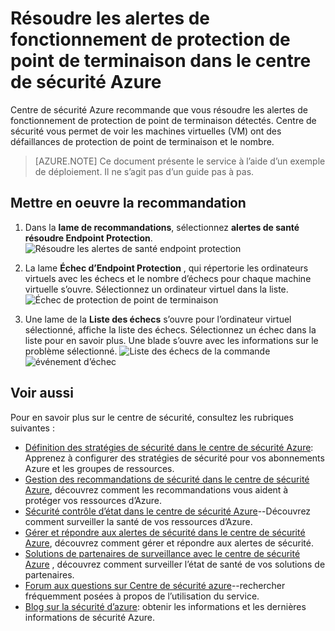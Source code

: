 <properties
   pageTitle="Résoudre les alertes de fonctionnement de protection de point de terminaison dans le centre de sécurité Azure | Microsoft Azure"
   description="Ce document vous montre la mise en œuvre de la recommandation du centre de sécurité Azure **alertes de santé résoudre Endpoint Protection**."
   services="security-center"
   documentationCenter="na"
   authors="TerryLanfear"
   manager="MBaldwin"
   editor=""/>

<tags
   ms.service="security-center"
   ms.devlang="na"
   ms.topic="article"
   ms.tgt_pltfrm="na"
   ms.workload="na"
   ms.date="07/29/2016"
   ms.author="terrylan"/>

# <a name="resolve-endpoint-protection-health-alerts-in-azure-security-center"></a>Résoudre les alertes de fonctionnement de protection de point de terminaison dans le centre de sécurité Azure

Centre de sécurité Azure recommande que vous résoudre les alertes de fonctionnement de protection de point de terminaison détectés.  Centre de sécurité vous permet de voir les machines virtuelles (VM) ont des défaillances de protection de point de terminaison et le nombre.

> [AZURE.NOTE] Ce document présente le service à l’aide d’un exemple de déploiement. Il ne s’agit pas d’un guide pas à pas.

## <a name="implement-the-recommendation"></a>Mettre en oeuvre la recommandation

1. Dans la **lame de recommandations**, sélectionnez **alertes de santé résoudre Endpoint Protection**.
![Résoudre les alertes de santé endpoint protection][1]

2. La lame **Échec d’Endpoint Protection** , qui répertorie les ordinateurs virtuels avec les échecs et le nombre d’échecs pour chaque machine virtuelle s’ouvre. Sélectionnez un ordinateur virtuel dans la liste.
![Échec de protection de point de terminaison][2]

3. Une lame de la **Liste des échecs** s’ouvre pour l’ordinateur virtuel sélectionné, affiche la liste des échecs. Sélectionnez un échec dans la liste pour en savoir plus. Une blade s’ouvre avec les informations sur le problème sélectionné.
![Liste des échecs de la commande][3]
  ![événement d’échec][4]

## <a name="see-also"></a>Voir aussi

Pour en savoir plus sur le centre de sécurité, consultez les rubriques suivantes :

- [Définition des stratégies de sécurité dans le centre de sécurité Azure](security-center-policies.md): Apprenez à configurer des stratégies de sécurité pour vos abonnements Azure et les groupes de ressources.
- [Gestion des recommandations de sécurité dans le centre de sécurité Azure](security-center-recommendations.md), découvrez comment les recommandations vous aident à protéger vos ressources d’Azure.
- [Sécurité contrôle d’état dans le centre de sécurité Azure](security-center-monitoring.md)--Découvrez comment surveiller la santé de vos ressources d’Azure.
- [Gérer et répondre aux alertes de sécurité dans le centre de sécurité Azure](security-center-managing-and-responding-alerts.md), découvrez comment gérer et répondre aux alertes de sécurité.
- [Solutions de partenaires de surveillance avec le centre de sécurité Azure](security-center-partner-solutions.md) , découvrez comment surveiller l’état de santé de vos solutions de partenaires.
- [Forum aux questions sur Centre de sécurité azure](security-center-faq.md)--rechercher fréquemment posées à propos de l’utilisation du service.
- [Blog sur la sécurité d’azure](http://blogs.msdn.com/b/azuresecurity/): obtenir les informations et les dernières informations de sécurité Azure.

<!--Image references-->
[1]: ./media/security-center-resolve-endpoint-protection/resolve-endpoint-protection.png
[2]: ./media/security-center-resolve-endpoint-protection/endpoint-protection-failure.png
[3]: ./media/security-center-resolve-endpoint-protection/failure-list.png
[4]: ./media/security-center-resolve-endpoint-protection/failure-event.png
